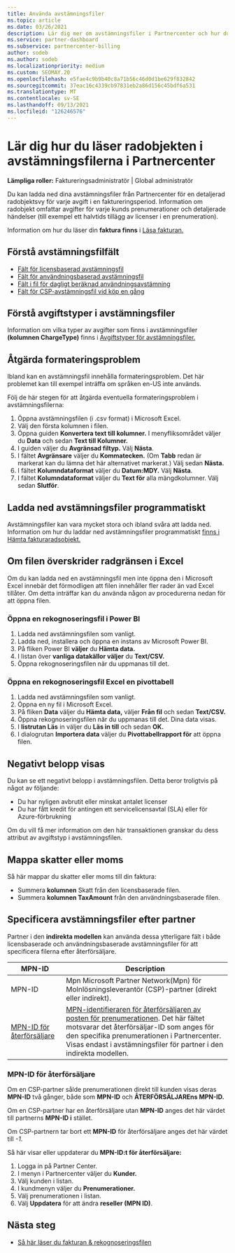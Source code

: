 ```yaml
---
title: Använda avstämningsfiler
ms.topic: article
ms.date: 03/26/2021
description: Lär dig mer om avstämningsfiler i Partnercenter och hur du tolkar detaljerade radobjektsvyer av avgifter för en viss faktureringsperiod.
ms.service: partner-dashboard
ms.subservice: partnercenter-billing
author: sodeb
ms.author: sodeb
ms.localizationpriority: medium
ms.custom: SEOMAY.20
ms.openlocfilehash: e5fae4c9b9b40c8a71b56c46d0d1be629f832842
ms.sourcegitcommit: 37eac16c4339cb97831eb2a86d156c45bdf6a531
ms.translationtype: MT
ms.contentlocale: sv-SE
ms.lasthandoff: 09/13/2021
ms.locfileid: "126246576"
---
```

# <a name="learn-how-to-read-the-line-items-in-your-partner-center-reconciliation-files"></a>Lär dig hur du läser radobjekten i avstämningsfilerna i Partnercenter

**Lämpliga roller:** Faktureringsadministratör | Global administratör

Du kan ladda ned dina avstämningsfiler från Partnercenter för en detaljerad radobjektsvy för varje avgift i en faktureringsperiod. Information om radobjekt omfattar avgifter för varje kunds prenumerationer och detaljerade händelser (till exempel ett halvtids tillägg av licenser i en prenumeration).

Information om hur du läser din **faktura finns** i [Läsa fakturan.](read-your-bill.md)

## <a name="understand-reconciliation-file-fields"></a>Förstå avstämningsfilfält

- [Fält för licensbaserad avstämningsfil](license-based-recon-files.md)
- [Fält för användningsbaserad avstämningsfil](usage-based-recon-files.md)
- [Fält i fil för dagligt beräknad användningsavstämning](daily-rated-usage-recon-files.md)
- [Fält för CSP-avstämningsfil vid köp en gång](modern-invoice-reconciliation-file.md)

## <a name="understand-charge-types-in-reconciliation-files"></a>Förstå avgiftstyper i avstämningsfiler

Information om vilka typer av avgifter som finns i avstämningsfiler **(kolumnen ChargeType)** finns i [Avgiftstyper för avstämningsfiler.](recon-file-charge-types.md)

## <a name="fix-formatting-issues"></a>Åtgärda formateringsproblem

Ibland kan en avstämningsfil innehålla formateringsproblem. Det här problemet kan till exempel inträffa om språken en-US inte används.

Följ de här stegen för att åtgärda eventuella formateringsproblem i avstämningsfilerna:

1. Öppna avstämningsfilen (i .csv format) i Microsoft Excel.
2. Välj den första kolumnen i filen.
3. Öppna guiden **Konvertera text till kolumner.** I menyfliksområdet väljer du **Data** och sedan **Text till Kolumner.**
4. I guiden väljer du **Avgränsad filtyp.** Välj **Nästa**.
5. I fältet **Avgränsare** väljer du **Kommatecken.** (Om **Tabb** redan är markerat kan du lämna det här alternativet markerat.) Välj sedan **Nästa.**
6. I fältet **Kolumndataformat** väljer du **Datum:MDY.** Välj **Nästa**.
7. I fältet **Kolumndataformat** väljer du **Text för** alla mängdkolumner. Välj sedan **Slutför**.

## <a name="download-reconciliation-files-programmatically"></a>Ladda ned avstämningsfiler programmatiskt

Avstämningsfiler kan vara mycket stora och ibland svåra att ladda ned. Information om hur du laddar ned avstämningsfiler programmatiskt [finns i Hämta fakturaradsobjekt.](/partner-center/develop/get-invoiceline-items)

## <a name="if-your-file-exceeds-the-row-limit-in-excel"></a>Om filen överskrider radgränsen i Excel

Om du kan ladda ned en avstämningsfil men inte öppna den i Microsoft Excel innebär det förmodligen att filen innehåller fler rader än vad Excel tillåter. Om detta inträffar kan du använda någon av procedurerna nedan för att öppna filen.

### <a name="open-a-recon-file-in-power-bi"></a>Öppna en rekognoseringsfil i Power BI

1. Ladda ned avstämningsfilen som vanligt.
2. Ladda ned, installera och öppna en instans av Microsoft Power BI.
3. På fliken Power BI **väljer** du **Hämta data.**
4. I listan över **vanliga datakällor väljer** du **Text/CSV.**
5. Öppna rekognoseringsfilen när du uppmanas till det.

### <a name="open-a-recon-file-in-an-excel-pivot-table"></a>Öppna en rekognoseringsfil Excel en pivottabell

1. Ladda ned avstämningsfilen som vanligt.
2. Öppna en ny fil i Microsoft Excel.
3. På fliken **Data** väljer du **Hämta data,** väljer **Från fil** och sedan **Text/CSV.**
4. Öppna rekognoseringsfilen när du uppmanas till det. Dina data visas.
5. I **listrutan Läs** in väljer du **Läs in till** och sedan **OK.**
6. I dialogrutan **Importera data** väljer du **Pivottabellrapport för** att öppna filen.

## <a name="negative-amount-displayed"></a>Negativt belopp visas

Du kan se ett negativt belopp i avstämningsfilen. Detta beror troligtvis på något av följande:

- Du har nyligen avbrutit eller minskat antalet licenser
- Du har fått kredit för antingen ett servicelicensavtal (SLA) eller för Azure-förbrukning

Om du vill få mer information om den här transaktionen granskar du dess attribut av avgiftstyp i avstämningsfilen.

## <a name="map-taxes-or-vat"></a>Mappa skatter eller moms

Så här mappar du skatter eller moms till din faktura:

- Summera **kolumnen** Skatt från den licensbaserade filen.
- Summera **kolumnen TaxAmount** från den användningsbaserade filen.

## <a name="itemize-reconciliation-files-by-partner"></a>Specificera avstämningsfiler efter partner

Partner i den **indirekta modellen** kan använda dessa ytterligare fält i både licensbaserade och användningsbaserade avstämningsfiler för att specificera filerna efter återförsäljare.

| MPN-ID | Description |
| ------ | ----------- |
| MPN-ID | Mpn Microsoft Partner Network(Mpn) för Molnlösningsleverantör (CSP)-partner (direkt eller indirekt). |
| [MPN-ID för återförsäljare](#reseller-mpn-id) | [MPN-identifieraren för återförsäljaren av posten för prenumerationen](#reseller-mpn-id). Det här fältet motsvarar det återförsäljar-ID som anges för den specifika prenumerationen i Partnercenter. Visas endast i avstämningsfiler för partner i den indirekta modellen. |

### <a name="reseller-mpn-id"></a>MPN-ID för återförsäljare

Om en CSP-partner sålde prenumerationen direkt till kunden visas deras **MPN-ID** två gånger, både som **MPN-ID** och **ÅTERFÖRSÄLJAREns MPN-ID.**

Om en CSP-partner har en återförsäljare utan **MPN-ID** anges det här värdet till partnerns **MPN-ID i** stället.

Om CSP-partnern tar bort ett **MPN-ID** för återförsäljare anges det här värdet till *-1*.

Så här visar eller uppdaterar du **MPN-ID:t för återförsäljare:**

1. Logga in på Partner Center.
2. I menyn i Partnercenter väljer du **Kunder.**
3. Välj kunden i listan.
4. I kundmenyn väljer du **Prenumerationer.**
5. Välj prenumerationen i listan.
6. Välj **Uppdatera** för att ändra **reseller (MPN ID)**.

## <a name="next-steps"></a>Nästa steg

- [Så här läser du fakturan & rekognoseringsfilen](read-your-bill.md) 